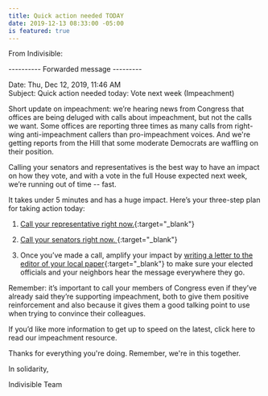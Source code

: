 ```yaml
---
title: Quick action needed TODAY
date: 2019-12-13 08:33:00 -05:00
is featured: true
---
```


From Indivisible:

---------- Forwarded message ---------

Date: Thu, Dec 12, 2019, 11:46 AM  
Subject: Quick action needed today: Vote next week (Impeachment)  

Short update on impeachment: we’re hearing news from Congress that offices are being deluged with calls about impeachment, but not the calls we want. Some offices are reporting three times as many calls from right-wing anti-impeachment callers than pro-impeachment voices. And we're getting reports from the Hill that some moderate Democrats are waffling on their position.

Calling your senators and representatives is the best way to have an impact on how they vote, and with a vote in the full House expected next week, we’re running out of time -- fast.

It takes under 5 minutes and has a huge impact. Here’s your three-step plan for taking action today:

1. [Call your representative right now.](https://indivisible.org/demand-your-representative-support-articles-impeachment?akid=56489.128256.lSNTOP&rd=1&source=email20191212link1&t=6&utm_medium=link1&utm_source=email){:target="_blank"}

2. [Call your senators right now. ](https://indivisible.org/demand-your-senators-support-fair-and-open-impeachment-trial?akid=56489.128256.lSNTOP&rd=1&source=email20191212link2&t=7&utm_medium=link2&utm_source=email){:target="_blank"}

3. Once you’ve made a call, amplify your impact by [writing a letter to the editor of your local paper](https://act.indivisible.org/lte/submit-letter-editor-impeachment-nobody-above-law?action_id=5013543&akid=56489.412625.jEvGZw&ar=1&rd=1&source=email20191212link3){:target="_blank"} to make sure your elected officials and your neighbors hear the message everywhere they go.

Remember: it’s important to call your members of Congress even if they’ve already said they’re supporting impeachment, both to give them positive reinforcement and also because it gives them a good talking point to use when trying to convince their colleagues.

If you’d like more information to get up to speed on the latest, click here to read our impeachment resource.

Thanks for everything you're doing. Remember, we're in this together.

In solidarity,

Indivisible Team